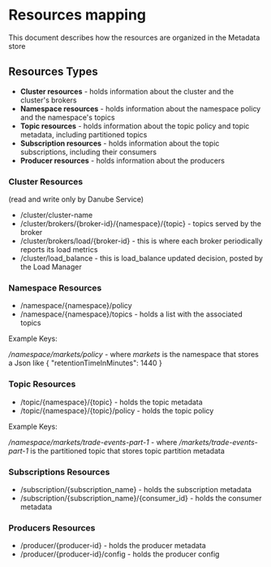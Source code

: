 # Resources mapping

This document describes how the resources are organized in the Metadata store

## Resources Types

* **Cluster resources** - holds information about the cluster and the cluster's brokers
* **Namespace resources** - holds information about the namespace policy and the namespace's topics
* **Topic resources** - holds information about the topic policy and topic metadata, including partitioned topics
* **Subscription resources** - holds information about the topic subscriptions, including their consumers
* **Producer resources** - holds information about the producers

### Cluster Resources

(read and write only by Danube Service)

* /cluster/cluster-name
* /cluster/brokers/{broker-id}/{namespace}/{topic} - topics served by the broker
* /cluster/brokers/load/{broker-id} - this is where each broker periodically reports its load metrics
* /cluster/load_balance - this is load_balance updated decision, posted by the Load Manager

### Namespace Resources

* /namespace/{namespace}/policy
* /namespace/{namespace}/topics - holds a list with the associated topics

Example Keys:

*/namespace/markets/policy* - where *markets* is the namespace that stores a Json like { "retentionTimeInMinutes": 1440 }

### Topic Resources

* /topic/{namespace}/{topic}  - holds the topic metadata
* /topic/{namespace}/{topic}/policy - holds the topic policy

Example Keys:

*/namespace/markets/trade-events-part-1* - where */markets/trade-events-part-1* is the partitioned topic that stores topic partition metadata

### Subscriptions Resources

* /subscription/{subscription_name} - holds the subscription metadata
* /subscription/{subscription_name}/{consumer_id} - holds the consumer metadata

### Producers Resources

* /producer/{producer-id} - holds the producer metadata
* /producer/{producer-id}/config - holds the producer config
